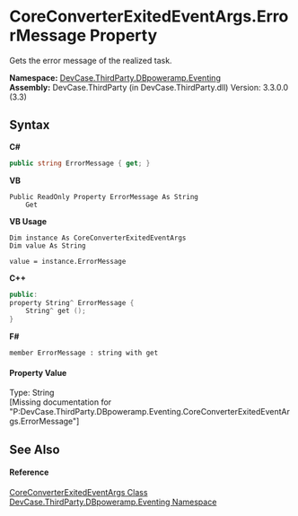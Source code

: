 # CoreConverterExitedEventArgs.ErrorMessage Property 
 

Gets the error message of the realized task.

**Namespace:**&nbsp;<a href="N_DevCase_ThirdParty_DBpoweramp_Eventing">DevCase.ThirdParty.DBpoweramp.Eventing</a><br />**Assembly:**&nbsp;DevCase.ThirdParty (in DevCase.ThirdParty.dll) Version: 3.3.0.0 (3.3)

## Syntax

**C#**<br />
``` C#
public string ErrorMessage { get; }
```

**VB**<br />
``` VB
Public ReadOnly Property ErrorMessage As String
	Get
```

**VB Usage**<br />
``` VB Usage
Dim instance As CoreConverterExitedEventArgs
Dim value As String

value = instance.ErrorMessage

```

**C++**<br />
``` C++
public:
property String^ ErrorMessage {
	String^ get ();
}
```

**F#**<br />
``` F#
member ErrorMessage : string with get

```


#### Property Value
Type: String<br />\[Missing <value> documentation for "P:DevCase.ThirdParty.DBpoweramp.Eventing.CoreConverterExitedEventArgs.ErrorMessage"\]

## See Also


#### Reference
<a href="T_DevCase_ThirdParty_DBpoweramp_Eventing_CoreConverterExitedEventArgs">CoreConverterExitedEventArgs Class</a><br /><a href="N_DevCase_ThirdParty_DBpoweramp_Eventing">DevCase.ThirdParty.DBpoweramp.Eventing Namespace</a><br />